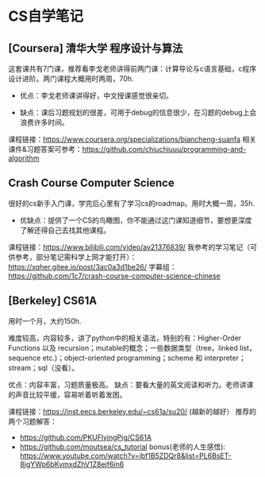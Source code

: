 # CS自学笔记

## [Coursera] 清华大学 程序设计与算法

这套课共有7门课，推荐看李戈老师讲得前两门课：计算导论与c语言基础，c程序设计进阶。两门课程大概用时两周，70h.

* 优点：李戈老师课讲得好，中文授课感觉很亲切。

* 缺点：课后习题规划的很差，可用于debug的信息很少，在习题的debug上会浪费许多时间。

课程链接：<https://www.coursera.org/specializations/biancheng-suanfa>
相关课件&习题答案可参考：<https://github.com/chiuchiuuu/programming-and-algorithm>


## Crash Course Computer Science

很好的cs新手入门课，学完后心里有了学习cs的roadmap。用时大概一周，35h.

* 优缺点：提供了一个CS的鸟瞰图，你不能通过这门课知道细节，要想更深度了解还得自己去找其他课程。

课程链接：<https://www.bilibili.com/video/av21376839/>
我参考的学习笔记（可供参考，部分笔记需科学上网才能打开）：<https://xqher.gitee.io/post/3ac0a3d1be26/>
字幕组：<https://github.com/1c7/crash-course-computer-science-chinese>


## [Berkeley] CS61A
 
 用时一个月，大约150h.
 
 难度较高，内容较多，讲了python中的相关语法，特别的有：Higher-Order Functions 以及 recursion；mutable的概念；一些数据类型（tree，linked list，sequence etc.)；object-oriented programming；scheme 和 interpreter；stream；sql（没看）。
 
 优点：内容丰富，习题质量极高。
 缺点：要看大量的英文阅读和听力。老师讲课的声音比较平缓，容易听着听着发困。
 
 课程链接：<https://inst.eecs.berkeley.edu/~cs61a/su20/>  (越新的越好）
 推荐的两个习题解答：
 * <https://github.com/PKUFlyingPig/CS61A>
 * <https://github.com/moutsea/cs_tutorial>
bonus(老师的人生感悟): <https://www.youtube.com/watch?v=jbf1B5ZDQr8&list=PL6BsET-8jgYWp6bKvmxdZhV1Z8eif6in6>
 
